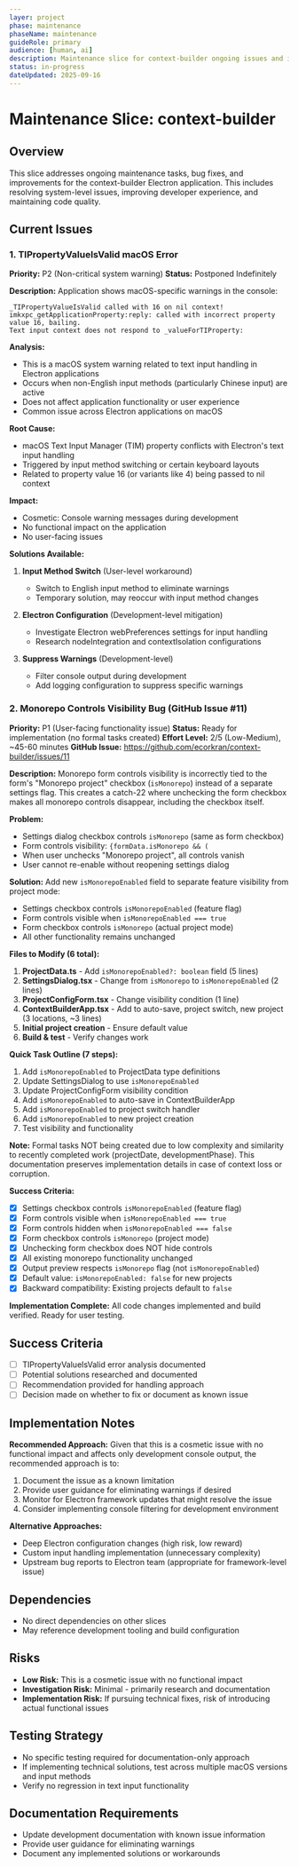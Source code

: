 ```yaml
---
layer: project
phase: maintenance
phaseName: maintenance
guideRole: primary
audience: [human, ai]
description: Maintenance slice for context-builder ongoing issues and improvements
status: in-progress
dateUpdated: 2025-09-16
---
```


# Maintenance Slice: context-builder

## Overview

This slice addresses ongoing maintenance tasks, bug fixes, and improvements for the context-builder Electron application. This includes resolving system-level issues, improving developer experience, and maintaining code quality.

## Current Issues

### 1. TIPropertyValueIsValid macOS Error

**Priority:** P2 (Non-critical system warning)
**Status:** Postponed Indefinitely

**Description:** 
Application shows macOS-specific warnings in the console:
```
_TIPropertyValueIsValid called with 16 on nil context!
imkxpc_getApplicationProperty:reply: called with incorrect property value 16, bailing.
Text input context does not respond to _valueForTIProperty:
```

**Analysis:**
- This is a macOS system warning related to text input handling in Electron applications
- Occurs when non-English input methods (particularly Chinese input) are active
- Does not affect application functionality or user experience
- Common issue across Electron applications on macOS

**Root Cause:**
- macOS Text Input Manager (TIM) property conflicts with Electron's text input handling
- Triggered by input method switching or certain keyboard layouts
- Related to property value 16 (or variants like 4) being passed to nil context

**Impact:**
- Cosmetic: Console warning messages during development
- No functional impact on the application
- No user-facing issues

**Solutions Available:**
1. **Input Method Switch** (User-level workaround)
   - Switch to English input method to eliminate warnings
   - Temporary solution, may reoccur with input method changes

2. **Electron Configuration** (Development-level mitigation)
   - Investigate Electron webPreferences settings for input handling
   - Research nodeIntegration and contextIsolation configurations

3. **Suppress Warnings** (Development-level)
   - Filter console output during development
   - Add logging configuration to suppress specific warnings

### 2. Monorepo Controls Visibility Bug (GitHub Issue #11)

**Priority:** P1 (User-facing functionality issue)
**Status:** Ready for implementation (no formal tasks created)
**Effort Level:** 2/5 (Low-Medium), ~45-60 minutes
**GitHub Issue:** https://github.com/ecorkran/context-builder/issues/11

**Description:**
Monorepo form controls visibility is incorrectly tied to the form's "Monorepo project" checkbox (`isMonorepo`) instead of a separate settings flag. This creates a catch-22 where unchecking the form checkbox makes all monorepo controls disappear, including the checkbox itself.

**Problem:**
- Settings dialog checkbox controls `isMonorepo` (same as form checkbox)
- Form controls visibility: `{formData.isMonorepo && (`
- When user unchecks "Monorepo project", all controls vanish
- User cannot re-enable without reopening settings dialog

**Solution:**
Add new `isMonorepoEnabled` field to separate feature visibility from project mode:
- Settings checkbox controls `isMonorepoEnabled` (feature flag)
- Form controls visible when `isMonorepoEnabled === true`
- Form checkbox controls `isMonorepo` (actual project mode)
- All other functionality remains unchanged

**Files to Modify (6 total):**

1. **ProjectData.ts** - Add `isMonorepoEnabled?: boolean` field (5 lines)
2. **SettingsDialog.tsx** - Change from `isMonorepo` to `isMonorepoEnabled` (2 lines)
3. **ProjectConfigForm.tsx** - Change visibility condition (1 line)
4. **ContextBuilderApp.tsx** - Add to auto-save, project switch, new project (3 locations, ~3 lines)
5. **Initial project creation** - Ensure default value
6. **Build & test** - Verify changes work

**Quick Task Outline (7 steps):**

1. Add `isMonorepoEnabled` to ProjectData type definitions
2. Update SettingsDialog to use `isMonorepoEnabled`
3. Update ProjectConfigForm visibility condition
4. Add `isMonorepoEnabled` to auto-save in ContextBuilderApp
5. Add `isMonorepoEnabled` to project switch handler
6. Add `isMonorepoEnabled` to new project creation
7. Test visibility and functionality

**Note:** Formal tasks NOT being created due to low complexity and similarity to recently completed work (projectDate, developmentPhase). This documentation preserves implementation details in case of context loss or corruption.

**Success Criteria:**

- [x] Settings checkbox controls `isMonorepoEnabled` (feature flag)
- [x] Form controls visible when `isMonorepoEnabled === true`
- [x] Form controls hidden when `isMonorepoEnabled === false`
- [x] Form checkbox controls `isMonorepo` (project mode)
- [x] Unchecking form checkbox does NOT hide controls
- [x] All existing monorepo functionality unchanged
- [x] Output preview respects `isMonorepo` flag (not `isMonorepoEnabled`)
- [x] Default value: `isMonorepoEnabled: false` for new projects
- [x] Backward compatibility: Existing projects default to `false`

**Implementation Complete:** All code changes implemented and build verified. Ready for user testing.

## Success Criteria

- [ ] TIPropertyValueIsValid error analysis documented
- [ ] Potential solutions researched and documented
- [ ] Recommendation provided for handling approach
- [ ] Decision made on whether to fix or document as known issue

## Implementation Notes

**Recommended Approach:**
Given that this is a cosmetic issue with no functional impact and affects only development console output, the recommended approach is to:

1. Document the issue as a known limitation
2. Provide user guidance for eliminating warnings if desired
3. Monitor for Electron framework updates that might resolve the issue
4. Consider implementing console filtering for development environment

**Alternative Approaches:**
- Deep Electron configuration changes (high risk, low reward)
- Custom input handling implementation (unnecessary complexity)
- Upstream bug reports to Electron team (appropriate for framework-level issue)

## Dependencies

- No direct dependencies on other slices
- May reference development tooling and build configuration

## Risks

- **Low Risk:** This is a cosmetic issue with no functional impact
- **Investigation Risk:** Minimal - primarily research and documentation
- **Implementation Risk:** If pursuing technical fixes, risk of introducing actual functional issues

## Testing Strategy

- No specific testing required for documentation-only approach
- If implementing technical solutions, test across multiple macOS versions and input methods
- Verify no regression in text input functionality

## Documentation Requirements

- Update development documentation with known issue information
- Provide user guidance for eliminating warnings
- Document any implemented solutions or workarounds